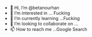 - 👋 Hi, I’m @betanourhan
- 👀 I’m interested in ... Fucking 
- 🌱 I’m currently learning ...Fucking
- 💞️ I’m looking to collaborate on ...
- 📫 How to reach me ...Google Search 

<!---
betanourhan/betanourhan is a ✨ special ✨ repository because its `README.md` (this file) appears on your GitHub profile.
You can click the Preview link to take a look at your changes.
--->
